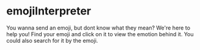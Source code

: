 # emojiInterpreter

You wanna send an emoji, but dont know what they mean? We're here to help you! Find your emoji and click on it to view the emotion behind it. You could also search for it by the emoji.
